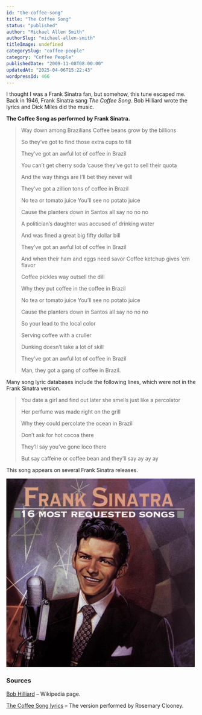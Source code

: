 ```yaml
---
id: "the-coffee-song"
title: "The Coffee Song"
status: "published"
author: "Michael Allen Smith"
authorSlug: "michael-allen-smith"
titleImage: undefined
categorySlug: "coffee-people"
category: "Coffee People"
publishedDate: "2009-11-08T08:00:00"
updatedAt: "2025-04-06T15:22:43"
wordpressId: 466
---
```


I thought I was a Frank Sinatra fan, but somehow, this tune escaped me. Back in 1946, Frank Sinatra sang *The Coffee Song*. Bob Hilliard wrote the lyrics and Dick Miles did the music.

**The Coffee Song as performed by Frank Sinatra.**

> Way down among Brazilians Coffee beans grow by the billions
> 
> So they’ve got to find those extra cups to fill
> 
> They’ve got an awful lot of coffee in Brazil
> 
> You can’t get cherry soda ’cause they’ve got to sell their quota
> 
> And the way things are I’ll bet they never will
> 
> They’ve got a zillion tons of coffee in Brazil
> 
> No tea or tomato juice You’ll see no potato juice
> 
> Cause the planters down in Santos all say no no no
> 
> A politician’s daughter was accused of drinking water
> 
> And was fined a great big fifty dollar bill
> 
> They’ve got an awful lot of coffee in Brazil
> 
> And when their ham and eggs need savor Coffee ketchup gives ’em flavor
> 
> Coffee pickles way outsell the dill
> 
> Why they put coffee in the coffee in Brazil
> 
> No tea or tomato juice You’ll see no potato juice
> 
> Cause the planters down in Santos all say no no no
> 
> So your lead to the local color
> 
> Serving coffee with a cruller
> 
> Dunking doesn’t take a lot of skill
> 
> They’ve got an awful lot of coffee in Brazil
> 
> Man, they got a gang of coffee in Brazil.

Many song lyric databases include the following lines, which were not in the Frank Sinatra version.

> You date a girl and find out later she smells just like a percolator
> 
> Her perfume was made right on the grill
> 
> Why they could percolate the ocean in Brazil
> 
> Don’t ask for hot cocoa there
> 
> They’ll say you’ve gone loco there
> 
> But say caffeine or coffee bean and they’ll say ay ay ay

This song appears on several Frank Sinatra releases.

![Frank Sinatra Coffee Song](frank-sinatra-coffee-song1.jpg)

### Sources

[Bob Hilliard](https://en.wikipedia.org/wiki/Bob_Hilliard) – Wikipedia page.

[The Coffee Song lyrics](https://www.rosemaryclooney.com/LyricPages/thecoffeesong.htm) – The version performed by Rosemary Clooney.